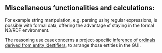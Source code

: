 ## Miscellaneous functionalities and calculations:
For example string manipulation, e.g. parsing using regular expressions, is possible with formal data, offering the advantage of staying in the formal N3/RDF environment.  

The reasoning use case concerns a project-specific [inference of ordinals derived from entity identifiers](https://github.com/nie-ine/N3-rule-based_machine-reasoning/tree/master/machineReasoning_ordinal), to arrange those entities in the GUI.
